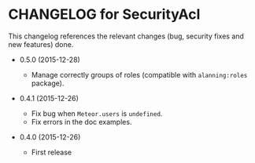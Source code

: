CHANGELOG for SecurityAcl
=========================

This changelog references the relevant changes (bug, security fixes and new features) done.

* 0.5.0 (2015-12-28)

  * Manage correctly groups of roles (compatible with `alanning:roles` package).

* 0.4.1 (2015-12-26)

  * Fix bug when `Meteor.users` is `undefined`.
  * Fix errors in the doc examples.

* 0.4.0 (2015-12-26)

  * First release

